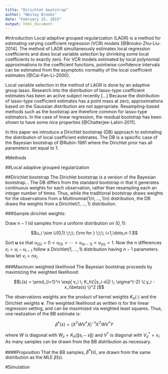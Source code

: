 ```yaml
---
title: "Dirichlet bootstrap"
author: "Wesley Brooks"
date: "February 25, 2015"
output: html_document
---
```


#Introduction
Local adaptive grouped regularization (LAGR) is a method for estimating varying coefficient regression (VCR) models [@Brooks-Zhu-Liu-2014]. The method of LAGR simultaneously estimates local regression coefficients and does local variable selection by shrinking some local coefficients to exactly zero. For VCR models estimated by local polynomial approximations to the coefficient functions, pointwise confidence intervals can be estimated from the asymptotic normality of the local coefficient estimates [@Cai-Fan-Li-2000].

Local variable selection in the method of LAGR is done by an adaptive group lasso. Research into the distribution of lasso-type coefficient estimates has been an active subject recently [...] Because the distribution of lasso-type coefficient estimates has a point mass at zero, approximations based on the Gaussian distribution are not appropriate. Resampling-based methods such as the bootstrap are therefore common for lasso-type estimators. In the case of linear regression, the residual bootstrap has been shown to have some nice properties [@Chatterjee-Lahiri-2011].

In this paper we introduce a Dirichlet bootstrap (DB) approach to estimating the distribution of local coefficient estimates. The DB is a specific case of the Bayesian bootstrap of @Rubin-1981 where the Dirichlet prior has all parameters set equal to $1$.

#Methods

##Local adaptive grouped regularization


##Dirichlet bootstrap
The Dirichlet bootstrap is a version of the Bayesian bootstrap... The DB differs from the standard bootstrap in that it generates continuous weights for each observation, rather than resampling each an integer number of times. Thus, while the traditional bootstrap draws weights for the observations from a Multinomial$(1/n, \dots, 1/n)$ distribution, the DB draws the weights from a Dirichlet$(1, \dots, 1)$ distribution.

###Sample dirichlet weights:

Draw $n-1$ iid samples from a uniform distribution on $(0,1)$:

$$u_i \sim U(0,1) \;\;\; {\rm for } \;\;\; i=1,\dots,n-1.$$

Sort $\boldsymbol{u}$ so that $u_{(0)}=0 < u_{(1)} < \cdots < u_{(n-1)} < u_{(n)}=1$. Now the $n$ differences $x_i = u_i - u_{i-1}$ follow a Dirichlet$(1,\dots,1)$ distribution having $n-1$ parameters. Now let $v_i = nx_i$.

###Maximum weighted likelihood
The Bayesian bootstrap proceeds by maximizing the weighted likelihood:

$$L(s) = \prod_{i=1}^n \exp[ v_i \; K_h(\|s_i-s\|) \; \sigma^{-2} \{ y_i - x_i\beta(s) \}^2 ]$$

The observations weights are the product of kernel weights $K_h(\cdot)$ and the Dirichlet weights $\boldsymbol{v}$. The weighted likelihood as written is for the linear regression setting, and can be maximized via weighted least squares. Thus, one realization of the BB estimate is:

$$\hat{\beta}^*(s) = (X^T W V^* X)^{-1} X^T W V^* Y$$

where $W$ is diagonal with $W_{ii} = K_h(\|s_i-s\|)$ and $V^*$ is diagonal with $V^*_{ii} = v_i$. As many samples can be drawn from the BB distribution as necessary.

####Proposition
That the BB samples, $\hat{\beta}^*(s)$, are drawn from the same distribution as the MLE $\hat{\beta}(s)$.


#Simulation
